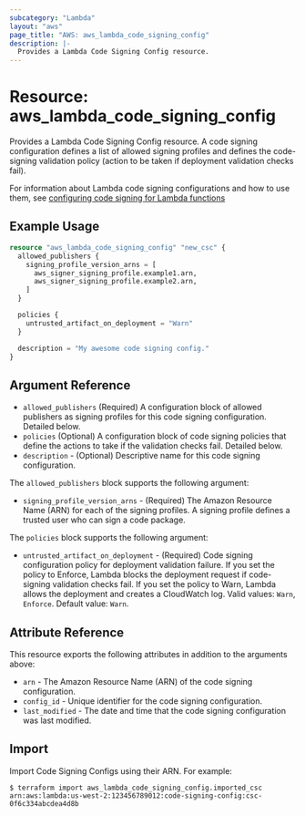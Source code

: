 ```yaml
---
subcategory: "Lambda"
layout: "aws"
page_title: "AWS: aws_lambda_code_signing_config"
description: |-
  Provides a Lambda Code Signing Config resource.
---
```


# Resource: aws_lambda_code_signing_config

Provides a Lambda Code Signing Config resource. A code signing configuration defines a list of allowed signing profiles and defines the code-signing validation policy (action to be taken if deployment validation checks fail).

For information about Lambda code signing configurations and how to use them, see [configuring code signing for Lambda functions][1]

## Example Usage

```terraform
resource "aws_lambda_code_signing_config" "new_csc" {
  allowed_publishers {
    signing_profile_version_arns = [
      aws_signer_signing_profile.example1.arn,
      aws_signer_signing_profile.example2.arn,
    ]
  }

  policies {
    untrusted_artifact_on_deployment = "Warn"
  }

  description = "My awesome code signing config."
}
```

## Argument Reference

* `allowed_publishers` (Required) A configuration block of allowed publishers as signing profiles for this code signing configuration. Detailed below.
* `policies` (Optional) A configuration block of code signing policies that define the actions to take if the validation checks fail. Detailed below.
* `description` - (Optional) Descriptive name for this code signing configuration.

The `allowed_publishers` block supports the following argument:

* `signing_profile_version_arns` - (Required) The Amazon Resource Name (ARN) for each of the signing profiles. A signing profile defines a trusted user who can sign a code package.

The `policies` block supports the following argument:

* `untrusted_artifact_on_deployment` - (Required) Code signing configuration policy for deployment validation failure. If you set the policy to Enforce, Lambda blocks the deployment request if code-signing validation checks fail. If you set the policy to Warn, Lambda allows the deployment and creates a CloudWatch log. Valid values: `Warn`, `Enforce`. Default value: `Warn`.

## Attribute Reference

This resource exports the following attributes in addition to the arguments above:

* `arn` - The Amazon Resource Name (ARN) of the code signing configuration.
* `config_id` - Unique identifier for the code signing configuration.
* `last_modified` - The date and time that the code signing configuration was last modified.

[1]: https://docs.aws.amazon.com/lambda/latest/dg/configuration-codesigning.html

## Import

Import Code Signing Configs using their ARN. For example:

```
$ terraform import aws_lambda_code_signing_config.imported_csc arn:aws:lambda:us-west-2:123456789012:code-signing-config:csc-0f6c334abcdea4d8b
```
